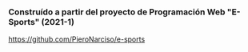 ### Construído a partir del proyecto de Programación Web "E-Sports" (2021-1)
https://github.com/PieroNarciso/e-sports